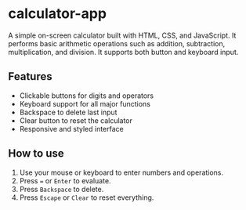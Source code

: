 # calculator-app
A simple on-screen calculator built with HTML, CSS, and JavaScript. It performs basic arithmetic operations such as addition, subtraction, multiplication, and division. It supports both button and keyboard input.

## Features

- Clickable buttons for digits and operators
- Keyboard support for all major functions
- Backspace to delete last input
- Clear button to reset the calculator
- Responsive and styled interface

## How to use

1. Use your mouse or keyboard to enter numbers and operations.
2. Press `=` or `Enter` to evaluate.
3. Press `Backspace` to delete.
4. Press `Escape` or `Clear` to reset everything.


